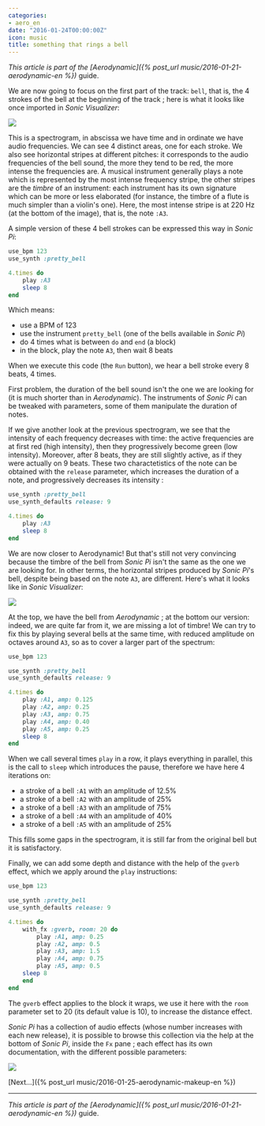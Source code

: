 ```yaml
---
categories:
- aero_en
date: "2016-01-24T00:00:00Z"
icon: music
title: something that rings a bell
---
```


*This article is part of the [Aerodynamic]({% post_url music/2016-01-21-aerodynamic-en %})* guide.

We are now going to focus on the first part of the track: `bell`, that
is, the 4 strokes of the bell at the beginning of the track ; here is
what it looks like once imported in *Sonic Visualizer*:

<img data-action="zoom" src="/public/img/aerodynamic/cloche-sonic-visualizer-1.jpg" />

This is a spectrogram, in abscissa we have time and in ordinate we
have audio frequencies. We can see 4 distinct areas, one for each
stroke. We also see horizontal stripes at different pitches: it
corresponds to the audio frequencies of the bell sound, the more they
tend to be red, the more intense the frequencies are. A musical
instrument generally plays a note which is represented by the most
intense frequency stripe, the other stripes are the *timbre* of an
instrument: each instrument has its own signature which can be more or
less elaborated (for instance, the timbre of a flute is much simpler
than a violin's one). Here, the most intense stripe is at 220 Hz (at
the bottom of the image), that is, the note `:A3`.

A simple version of these 4 bell strokes can be expressed this way in
*Sonic Pi*:

```ruby
use_bpm 123
use_synth :pretty_bell

4.times do
    play :A3
    sleep 8
end
```

Which means:

* use a BPM of 123
* use the instrument `pretty_bell` (one of the bells available in *Sonic Pi*)
* do 4 times what is between `do` and `end` (a block)
* in the block, play the note `A3`, then wait 8 beats

When we execute this code (the `Run` button), we hear a bell stroke
every 8 beats, 4 times.

First problem, the duration of the bell sound isn't the one we are
looking for (it is much shorter than in *Aerodynamic*). The
instruments of *Sonic Pi* can be tweaked with parameters, some of them
manipulate the duration of notes.

If we give another look at the previous spectrogram, we see that the
intensity of each frequency decreases with time: the active
frequencies are at first red (high intensity), then they progressively
become green (low intensity). Moreover, after 8 beats, they are still
slightly active, as if they were actually on 9 beats. These two
charactetistics of the note can be obtained with the `release`
parameter, which increases the duration of a note, and progressively
decreases its intensity :

```ruby
use_synth :pretty_bell
use_synth_defaults release: 9

4.times do
    play :A3
    sleep 8
end
```

We are now closer to Aerodynamic! But that's still not very convincing
because the timbre of the bell from *Sonic Pi* isn't the same as the
one we are looking for. In other terms, the horizontal stripes
produced by *Sonic Pi*'s bell, despite being based on the note `A3`,
are different. Here's what it looks like in *Sonic Visualizer*:

<img src="/public/img/aerodynamic/cloche-sonic-visualizer-2.jpg" data-action="zoom" />

At the top, we have the bell from *Aerodynamic* ; at the bottom our
version: indeed, we are quite far from it, we are missing a lot of
timbre! We can try to fix this by playing several bells at the same
time, with reduced amplitude on octaves around `A3`, so as to cover a
larger part of the spectrum:

```ruby
use_bpm 123

use_synth :pretty_bell
use_synth_defaults release: 9

4.times do
    play :A1, amp: 0.125
    play :A2, amp: 0.25
    play :A3, amp: 0.75
    play :A4, amp: 0.40
    play :A5, amp: 0.25
    sleep 8
end
```

When we call several times `play` in a row, it plays everything in
parallel, this is the call to `sleep` which introduces the pause,
therefore we have here 4 iterations on:

* a stroke of a bell `:A1` with an amplitude of 12.5%
* a stroke of a bell `:A2` with an amplitude of 25%
* a stroke of a bell `:A3` with an amplitude of 75%
* a stroke of a bell `:A4` with an amplitude of 40%
* a stroke of a bell `:A5` with an amplitude of 25%

This fills some gaps in the spectrogram, it is still far from the
original bell but it is satisfactory.

Finally, we can add some depth and distance with the help of the
`gverb` effect, which we apply around the `play` instructions:

```ruby
use_bpm 123

use_synth :pretty_bell
use_synth_defaults release: 9

4.times do
    with_fx :gverb, room: 20 do
        play :A1, amp: 0.25
    	play :A2, amp: 0.5
        play :A3, amp: 1.5
        play :A4, amp: 0.75
        play :A5, amp: 0.5
 	sleep 8
    end
end
```

The `gverb` effect applies to the block it wraps, we use it here with
the `room` parameter set to 20 (its default value is 10), to increase
the distance effect.

*Sonic Pi* has a collection of audio effects (whose number increases
with each new release), it is possible to browse this collection via
the help at the bottom of *Sonic Pi*, inside the `Fx` pane ; each
effect has its own documentation, with the different possible
parameters:

<img src="/public/img/aerodynamic/help-fx.png" data-action="zoom" />

[Next...]({% post_url music/2016-01-25-aerodynamic-makeup-en %})

<hr />

*This article is part of the [Aerodynamic]({% post_url music/2016-01-21-aerodynamic-en %})* guide.
